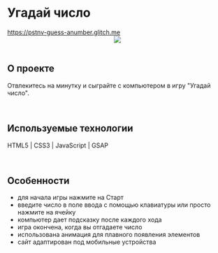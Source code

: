 <h1> Угадай число </h1>
<a href="https://pstnv-guess-anumber.glitch.me/"> https://pstnv-guess-anumber.glitch.me </a>

<div align="center">
  <img src="https://cdn.glitch.global/ece60b40-3830-4d48-bb12-fa238aabf422/picPreview_11.png">
</div>
<br>

<h2> О проекте </h2>
<p> Отвлекитесь на минутку и сыграйте с компьютером в игру "Угадай число". </p>
<br>

<h2> Используемые технологии </h2>
<p> HTML5 | CSS3 | JavaScript | GSAP</p>
<br>

<h2>Особенности</h2>
<ul>
  <li> для начала игры нажмите на Старт </li>
  <li> введите число в поле ввода с помощью клавиатуры или просто нажмите на ячейку </li>
  <li> компьютер дает подсказку после каждого хода </li>
  <li> игра окончена, когда вы отгадаете число </li>
  <li> использована анимация для плавного появления элементов </li>
  <li> сайт адаптирован под мобильные устройства </li>
</ul>
